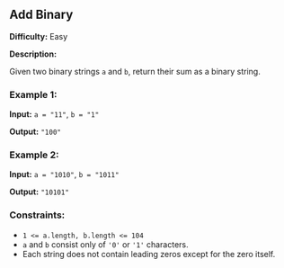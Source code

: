 ## Add Binary

**Difficulty:** Easy

**Description:**

Given two binary strings `a` and `b`, return their sum as a binary string.

### Example 1:

**Input:** `a = "11"`, `b = "1"`

**Output:** `"100"`

### Example 2:

**Input:** `a = "1010"`, `b = "1011"`

**Output:** `"10101"`

### Constraints:

- `1 <= a.length, b.length <= 104`
- `a` and `b` consist only of `'0'` or `'1'` characters.
- Each string does not contain leading zeros except for the zero itself.

